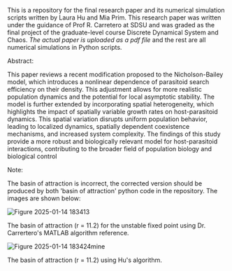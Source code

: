 This is a repository for the final research paper and its numerical simulation scripts written by Laura Hu and Mia Prim. 
This research paper was written under the guidance of Prof R. Carretero at SDSU and was graded as the final project of the graduate-level course Discrete Dynamical System and Chaos. 
_The actual paper is uploaded as a pdf file_ and the rest are all numerical simulations in Python scripts. 

Abstract: 

 This paper reviews a recent modification proposed to the Nicholson-Bailey model, which introduces a nonlinear
 dependence of parasitoid search efficiency on their density. This adjustment allows for more realistic population dynamics
 and the potential for local asymptotic stability. The model is further extended by incorporating spatial heterogeneity,
 which highlights the impact of spatially variable growth rates on host-parasitoid dynamics. This spatial variation
 disrupts uniform population behavior, leading to localized dynamics, spatially dependent coexistence mechanisms, and
 increased system complexity. The findings of this study provide a more robust and biologically relevant model for
 host-parasitoid interactions, contributing to the broader field of population biology and biological control


Note:

The basin of attraction is incorrect, the corrected version should be produced by both 'basin of attraction' python code in the repository. The images are shown below:

![Figure 2025-01-14 183413](https://github.com/user-attachments/assets/2f42a22b-3a1c-411b-8842-848cb6ea8803)

The basin of attraction (r = 11.2) for the unstable fixed point using Dr. Carrertero's MATLAB algorithm reference. 



![Figure 2025-01-14 183424mine](https://github.com/user-attachments/assets/6a45fd39-d1d3-4d03-acc9-1f01926600db)

The basin of attraction (r = 11.2) using Hu's algorithm.
